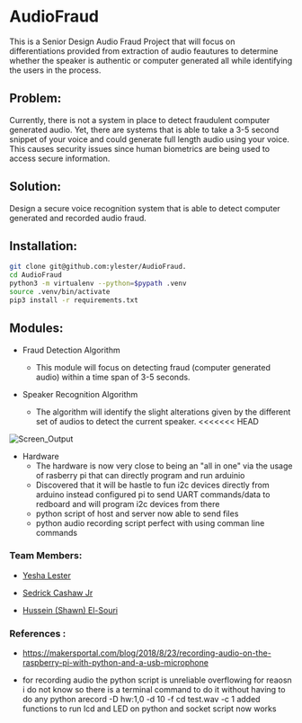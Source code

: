 # AudioFraud

This is a Senior Design Audio Fraud Project that will focus on differentiations provided from extraction of audio feautures to determine whether the speaker is authentic or computer generated all while identifying the users in the process.

## Problem:

Currently, there is not a system in place to detect fraudulent computer generated audio. Yet, there are systems that is able to take a 3-5 second snippet of your voice and could generate full length audio using your voice. This causes security issues since human biometrics are being used to access secure information.

## Solution:

Design a secure voice recognition system that is able to detect computer generated and recorded audio fraud.

## Installation:

```bash
git clone git@github.com:ylester/AudioFraud.
cd AudioFraud
python3 -m virtualenv --python=$pypath .venv
source .venv/bin/activate
pip3 install -r requirements.txt 
```

## Modules:

- Fraud Detection Algorithm
	- This module will focus on detecting fraud (computer generated audio) within a time span of 3-5 seconds.

- Speaker Recognition Algorithm
	- The algorithm will identify the slight alterations given by the different set of audios to detect the current speaker.
<<<<<<< HEAD


![Screen_Output](https://raw.githubusercontent.com/ylester/AudioFraud/master/SMD.png)


- Hardware
	- The hardware is now very close to being an "all in one" via the usage of rasberry pi that can directly program and run arduinio
	- Discovered that it will be hastle to fun i2c devices directly from arduino instead configured pi to send UART commands/data to redboard and will program i2c devices from there
	- python script of host and server now able to send files
	- python audio recording script perfect with using comman line commands

### Team Members:

- [Yesha Lester](https://github.com/ylester)

- [Sedrick Cashaw Jr](https://github.com/sedcash)

- [Hussein (Shawn) El-Souri](https://github.com/helsouri)



### References :
- https://makersportal.com/blog/2018/8/23/recording-audio-on-the-raspberry-pi-with-python-and-a-usb-microphone

- for recording audio the python script is unreliable overflowing for reaosn i do not know so there is a terminal command to do it without having to do any python arecord -D hw:1,0 -d 10 -f cd test.wav -c 1
added functions to run lcd and LED on python and socket script now works


